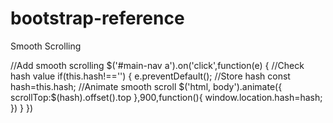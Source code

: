 # bootstrap-reference

Smooth Scrolling

//Add smooth scrolling
$('#main-nav a').on('click',function(e) {
  //Check hash value
  if(this.hash!=='')
  {
    e.preventDefault();
    //Store hash
    const hash=this.hash;
    //Animate smooth scroll
    $('html, body').animate({
      scrollTop:$(hash).offset().top
    },900,function(){
      window.location.hash=hash;
    })
  }
})
